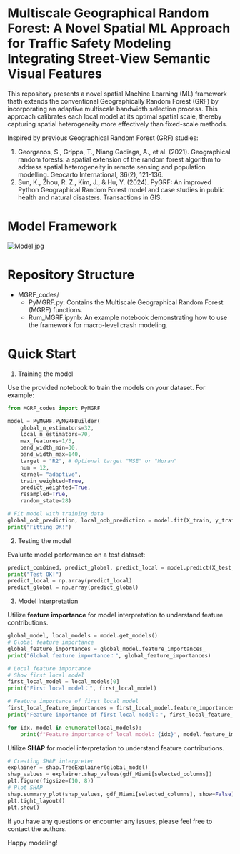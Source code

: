 



# Multiscale Geographical Random Forest: A Novel Spatial ML Approach for Traffic Safety Modeling Integrating Street-View Semantic Visual Features

This repository presents a novel spatial Machine Learning (ML) framework thath extends the conventional Geographically Random Forest (GRF) by incorporating an adaptive multiscale bandwidth selection process. This approach calibrates each local model at its optimal spatial scale, thereby capturing spatial heterogeneity more effectively than fixed-scale methods.

Inspired by previous Geographical Random Forest (GRF) studies:

1. Georganos, S., Grippa, T., Niang Gadiaga, A., et al. (2021). Geographical random forests: a spatial extension of the random forest algorithm to address spatial heterogeneity in remote sensing and population modelling. Geocarto International, 36(2), 121-136.
2. Sun, K., Zhou, R. Z., Kim, J., & Hu, Y. (2024). PyGRF: An improved Python Geographical Random Forest model and case studies in public health and natural disasters. Transactions in GIS.

# Model Framework

![Model.jpg](MGRF_codes/Model.jpg)

# Repository Structure

* MGRF_codes/
    * PyMGRF.py: Contains the Multiscale Geographical Random Forest (MGRF) functions.
    * Rum_MGRF.ipynb: An example notebook demonstrating how to use the framework for macro-level crash modeling.

# Quick Start

1. Training the model

Use the provided notebook to train the models on your dataset. For example:

```python
from MGRF_codes import PyMGRF

model = PyMGRF.PyMGRFBuilder(
    global_n_estimators=32, 
    local_n_estimators=70, 
    max_features=1/3, 
    band_width_min=30, 
    band_width_max=140, 
    target = "R2", # Optional target "MSE" or "Moran"
    num = 12, 
    kernel= "adaptive", 
    train_weighted=True, 
    predict_weighted=True, 
    resampled=True, 
    random_state=28)

# Fit model with training data
global_oob_prediction, local_oob_prediction = model.fit(X_train, y_train, train_coords)
print("Fitting OK!")
```

2. Testing the model

Evaluate model performance on a test dataset:

```python
predict_combined, predict_global, predict_local = model.predict(X_test, test_coords, local_weight=0.8)
print("Test OK!")
predict_local = np.array(predict_local)
predict_global = np.array(predict_global)
```

3. Model Interpretation

Utilize **feature importance** for model interpretation to understand feature contributions.

```python
global_model, local_models = model.get_models()
# Global feature importance
global_feature_importances = global_model.feature_importances_
print("Global feature importance：", global_feature_importances)

# Local feature importance
# Show first local model
first_local_model = local_models[0]
print("First local model：", first_local_model)

# Feature importance of first local model
first_local_feature_importances = first_local_model.feature_importances_
print("Feature importance of first local model：", first_local_feature_importances)

for idx, model in enumerate(local_models):
    print(f"Feature importance of local model: {idx}", model.feature_importances_)
```


Utilize **SHAP** for model interpretation to understand feature contributions.

```python
# Creating SHAP interpreter
explainer = shap.TreeExplainer(global_model)
shap_values = explainer.shap_values(gdf_Miami[selected_columns])
plt.figure(figsize=(10, 8))
# Plot SHAP
shap.summary_plot(shap_values, gdf_Miami[selected_columns], show=False)
plt.tight_layout()
plt.show()
```



If you have any questions or encounter any issues, please feel free to contact the authors.

Happy modeling!
